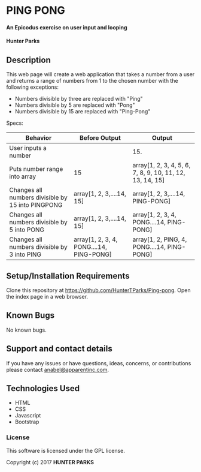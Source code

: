 # PING PONG

#### An Epicodus exercise on user input and looping

#### **Hunter Parks**

## Description

This web page will create a web application that takes a number from a user and returns a range of numbers from 1 to the chosen number with the following exceptions:
* Numbers divisible by three are replaced with "Ping"
* Numbers divisible by 5 are replaced with "Pong"
* Numbers divisible by 15 are replaced with "Ping-Pong"

Specs:<br>

|  Behavior | Before Output  | Output  |
|---|---|---|
| User inputs a number   |   | 15.  |
| Puts number range into array  | 15  | array[1, 2, 3, 4, 5, 6, 7, 8, 9, 10, 11, 12, 13, 14, 15]  |
| Changes all numbers divisible by 15 into PINGPONG | array[1, 2, 3,....14, 15]  | array[1, 2, 3,....14, PING-PONG]  |
| Changes all numbers divisible by 5 into PONG | array[1, 2, 3,....14, 15] | array[1, 2, 3, 4, PONG....14, PING-PONG] |
| Changes all numbers divisible by 3 into PING | array[1, 2, 3, 4, PONG....14, PING-PONG] | array[1, 2, PING, 4, PONG....14, PING-PONG] |



## Setup/Installation Requirements

Clone this repository at https://github.com/HunterTParks/Ping-pong.
Open the index page in a web browser.

## Known Bugs

No known bugs.

## Support and contact details

If you have any issues or have questions, ideas, concerns, or contributions please contact anabel@apparentinc.com.

## Technologies Used

* HTML
* CSS
* Javascript
* Bootstrap

### License
This software is licensed under the GPL license.

Copyright (c) 2017 **HUNTER PARKS**
